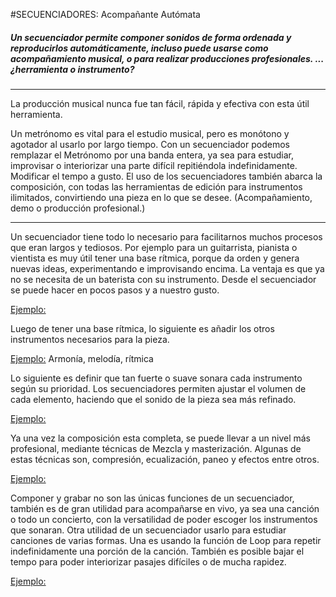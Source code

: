 #SECUENCIADORES: Acompañante Autómata


##### *Un secuenciador permite componer sonidos de forma ordenada y reproducirlos automáticamente, incluso puede usarse como acompañamiento musical, o para realizar producciones profesionales.  ...¿herramienta o instrumento?*



----


La producción musical nunca fue tan fácil, rápida y efectiva con esta útil herramienta. 

Un metrónomo es vital para el estudio musical, pero es monótono y agotador al usarlo por largo tiempo.
Con un secuenciador podemos remplazar el Metrónomo por una banda entera, ya sea para estudiar, improvisar o interiorizar una parte difícil repitiéndola indefinidamente. Modificar el tempo a gusto.
El uso de los secuenciadores también abarca la composición, con todas las herramientas de edición para instrumentos ilimitados, convirtiendo una pieza en lo que se desee. (Acompañamiento, demo o producción profesional.)


----


Un secuenciador tiene todo lo necesario para facilitarnos muchos procesos que eran largos y tediosos.
Por ejemplo para un guitarrista, pianista o vientista es muy útil tener una base rítmica, porque da orden y genera nuevas ideas, experimentando e improvisando encima.
La ventaja es que ya no se necesita de un baterista con su instrumento. Desde el secuenciador se puede hacer en pocos pasos y a nuestro gusto.

[Ejemplo:]()

Luego de tener una base rítmica, lo siguiente es añadir los otros instrumentos necesarios para la pieza. 

[Ejemplo:]()  Armonía, melodía, rítmica

Lo siguiente es definir que tan fuerte o suave sonara cada instrumento según su prioridad. Los secuenciadores permiten ajustar el volumen de cada elemento, haciendo que el sonido de la pieza sea más refinado.


[Ejemplo:]()




Ya una vez la composición esta completa, se puede llevar a un nivel más profesional, mediante técnicas de Mezcla y masterización. Algunas de estas técnicas son, compresión, ecualización, paneo y efectos entre otros.

[Ejemplo:]()






Componer y grabar no son las únicas funciones de un secuenciador, también es de gran utilidad para acompañarse en vivo, ya sea una canción o todo un concierto, con la versatilidad de poder escoger los instrumentos que sonaran. Otra utilidad de un secuenciador usarlo para estudiar canciones de varias formas.  Una es usando la función de Loop para repetir indefinidamente una porción de la canción. También es posible bajar el tempo para poder interiorizar pasajes difíciles o de mucha rapidez.






 [Ejemplo:]()


